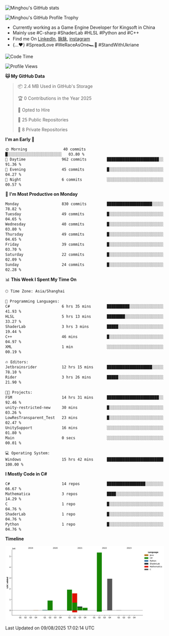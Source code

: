 ![Minghou's GitHub stats](https://github-readme-stats.vercel.app/api?username=Minghou-Lei&include_all_commits=true&show_icons=true&theme=radical)

![Minghou's GitHub Profile Trophy](https://github-profile-trophy.vercel.app/?username=Minghou-Lei&theme=onedark)

- Currently working as a Game Engine Developer for Kingsoft in China
- Mainly use #C-sharp #ShaderLab #HLSL #Python and #C++
- Find me On [LinkedIn](https://www.linkedin.com/in/%E6%98%8E%E7%9A%93-%E6%9D%8E-597356105/), [脉脉](https://maimai.cn/contact/share/card?u=kgmsdwiqpe9a&_share_channel=copy_link), [instagram](https://www.instagram.com/mistletoer76/)
- {...♥️} #SpreadLove #WeRaceAsOne🏎🌈 #StandWithUkriane

<!-- ![Minghou's GitHub stats](https://github-readme-stats.vercel.app/api/top-langs/?username=Minghou-lei&layout=compact&theme=radical) -->

<!--START_SECTION:waka-->
![Code Time](http://img.shields.io/badge/Code%20Time-887%20hrs%2016%20mins-blue)

![Profile Views](http://img.shields.io/badge/Profile%20Views-0-blue)

**🐱 My GitHub Data** 

> 📦 2.4 MB Used in GitHub's Storage 
 > 
> 🏆 0 Contributions in the Year 2025
 > 
> 💼 Opted to Hire
 > 
> 📜 25 Public Repositories 
 > 
> 🔑 8 Private Repositories 
 > 
**I'm an Early 🐤** 

```text
🌞 Morning                40 commits          █░░░░░░░░░░░░░░░░░░░░░░░░   03.80 % 
🌆 Daytime                962 commits         ███████████████████████░░   91.36 % 
🌃 Evening                45 commits          █░░░░░░░░░░░░░░░░░░░░░░░░   04.27 % 
🌙 Night                  6 commits           ░░░░░░░░░░░░░░░░░░░░░░░░░   00.57 % 
```
📅 **I'm Most Productive on Monday** 

```text
Monday                   830 commits         ████████████████████░░░░░   78.82 % 
Tuesday                  49 commits          █░░░░░░░░░░░░░░░░░░░░░░░░   04.65 % 
Wednesday                40 commits          █░░░░░░░░░░░░░░░░░░░░░░░░   03.80 % 
Thursday                 49 commits          █░░░░░░░░░░░░░░░░░░░░░░░░   04.65 % 
Friday                   39 commits          █░░░░░░░░░░░░░░░░░░░░░░░░   03.70 % 
Saturday                 22 commits          █░░░░░░░░░░░░░░░░░░░░░░░░   02.09 % 
Sunday                   24 commits          █░░░░░░░░░░░░░░░░░░░░░░░░   02.28 % 
```


📊 **This Week I Spent My Time On** 

```text
🕑︎ Time Zone: Asia/Shanghai

💬 Programming Languages: 
C#                       6 hrs 35 mins       ██████████░░░░░░░░░░░░░░░   41.93 % 
HLSL                     5 hrs 13 mins       ████████░░░░░░░░░░░░░░░░░   33.27 % 
ShaderLab                3 hrs 3 mins        █████░░░░░░░░░░░░░░░░░░░░   19.44 % 
C++                      46 mins             █░░░░░░░░░░░░░░░░░░░░░░░░   04.97 % 
XML                      1 min               ░░░░░░░░░░░░░░░░░░░░░░░░░   00.19 % 

🔥 Editors: 
Jetbrainsrider           12 hrs 15 mins      ████████████████████░░░░░   78.10 % 
Rider                    3 hrs 26 mins       █████░░░░░░░░░░░░░░░░░░░░   21.90 % 

🐱‍💻 Projects: 
FSM                      14 hrs 31 mins      ███████████████████████░░   92.46 % 
unity-restricted-new     30 mins             █░░░░░░░░░░░░░░░░░░░░░░░░   03.26 % 
LowResTransparent_Test   23 mins             █░░░░░░░░░░░░░░░░░░░░░░░░   02.47 % 
UnitySupport             16 mins             ░░░░░░░░░░░░░░░░░░░░░░░░░   01.80 % 
Main                     0 secs              ░░░░░░░░░░░░░░░░░░░░░░░░░   00.01 % 

💻 Operating System: 
Windows                  15 hrs 42 mins      █████████████████████████   100.00 % 
```

**I Mostly Code in C#** 

```text
C#                       14 repos            █████████████████░░░░░░░░   66.67 % 
Mathematica              3 repos             ████░░░░░░░░░░░░░░░░░░░░░   14.29 % 
C                        1 repo              █░░░░░░░░░░░░░░░░░░░░░░░░   04.76 % 
ShaderLab                1 repo              █░░░░░░░░░░░░░░░░░░░░░░░░   04.76 % 
Python                   1 repo              █░░░░░░░░░░░░░░░░░░░░░░░░   04.76 % 
```



**Timeline**

![Lines of Code chart](https://raw.githubusercontent.com/Minghou-Lei/Minghou-Lei/main/assets/bar_graph.png)


 Last Updated on 09/08/2025 17:02:14 UTC
<!--END_SECTION:waka-->
